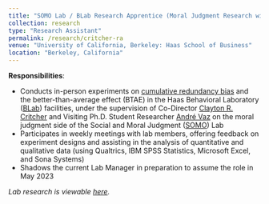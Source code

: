 ```yaml
---
title: "SOMO Lab / BLab Research Apprentice (Moral Judgment Research with Co-Director Clayton R. Critcher) (_January 2022 - Present_)"
collection: research
type: "Research Assistant"
permalink: /research/critcher-ra
venue: "University of California, Berkeley: Haas School of Business"
location: "Berkeley, California"
---
```


__Responsibilities__:
- Conducts in-person experiments on [cumulative redundancy bias](https://www.researchgate.net/publication/364098141_A_Watched_Pot_Seems_Slow_to_Boil_Why_Frequent_Monitoring_Decreases_Perception_of_Progress) and the better-than-average effect (BTAE) in the Haas Behavioral Laboratory ([BLab](https://haas.berkeley.edu/behavioral-lab/)) facilities, under the supervision of Co-Director [Clayton R. Critcher](http://claytoncritcher.squarespace.com/) and Visiting Ph.D. Student Researcher [André Vaz](https://www.researchgate.net/profile/Andre-Vaz-9) on the moral judgment side of the Social and Moral Judgment ([SOMO](https://www.somolab.org/)) Lab
- Participates in weekly meetings with lab members, offering feedback on experiment designs and assisting in the analysis of quantitative and qualitative data (using Qualtrics, IBM SPSS Statistics, Microsoft Excel, and Sona Systems)
- Shadows the current Lab Manager in preparation to assume the role in May 2023

_Lab research is viewable [here](https://www.somolab.org/overview)._
